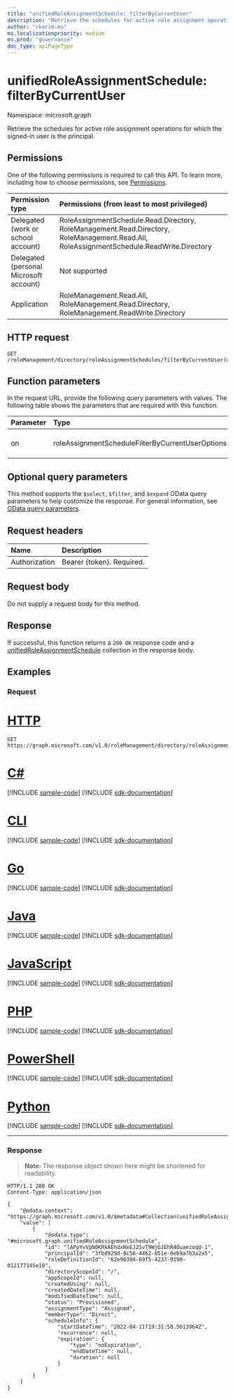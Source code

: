 ```yaml
---
title: "unifiedRoleAssignmentSchedule: filterByCurrentUser"
description: "Retrieve the schedules for active role assignment operations for which the signed-in user is the principal."
author: "rkarim-ms"
ms.localizationpriority: medium
ms.prod: "governance"
doc_type: apiPageType
---
```


# unifiedRoleAssignmentSchedule: filterByCurrentUser
Namespace: microsoft.graph

Retrieve the schedules for active role assignment operations for which the signed-in user is the principal.

## Permissions
One of the following permissions is required to call this API. To learn more, including how to choose permissions, see [Permissions](/graph/permissions-reference).

|Permission type|Permissions (from least to most privileged)|
|:---|:---|
|Delegated (work or school account)|RoleAssignmentSchedule.Read.Directory, RoleManagement.Read.Directory, RoleManagement.Read.All, RoleAssignmentSchedule.ReadWrite.Directory	|
|Delegated (personal Microsoft account)|Not supported|
|Application|RoleManagement.Read.All, RoleManagement.Read.Directory, RoleManagement.ReadWrite.Directory	|

## HTTP request

<!-- {
  "blockType": "ignored"
}
-->
``` http
GET /roleManagement/directory/roleAssignmentSchedules/filterByCurrentUser(on='parameterValue')
```

## Function parameters
In the request URL, provide the following query parameters with values.
The following table shows the parameters that are required with this function.

|Parameter|Type|Description|
|:---|:---|:---|
|on|roleAssignmentScheduleFilterByCurrentUserOptions| The possible values are `principal`, `unknownFutureValue`.|

## Optional query parameters

This method supports the `$select`, `$filter`, and `$expand` OData query parameters to help customize the response. For general information, see [OData query parameters](/graph/query-parameters).


## Request headers
|Name|Description|
|:---|:---|
|Authorization|Bearer {token}. Required.|

## Request body
Do not supply a request body for this method.

## Response

If successful, this function returns a `200 OK` response code and a [unifiedRoleAssignmentSchedule](../resources/unifiedroleassignmentschedule.md) collection in the response body.

## Examples

### Request

# [HTTP](#tab/http)
<!-- {
  "blockType": "request",
  "name": "unifiedroleassignmentschedulethis.filterbycurrentuser"
}
-->
```msgraph-interactive
GET https://graph.microsoft.com/v1.0/roleManagement/directory/roleAssignmentSchedules/filterByCurrentUser(on='principal')
```

# [C#](#tab/csharp)
[!INCLUDE [sample-code](../includes/snippets/csharp/unifiedroleassignmentschedulethisfilterbycurrentuser-csharp-snippets.md)]
[!INCLUDE [sdk-documentation](../includes/snippets/snippets-sdk-documentation-link.md)]

# [CLI](#tab/cli)
[!INCLUDE [sample-code](../includes/snippets/cli/unifiedroleassignmentschedulethisfilterbycurrentuser-cli-snippets.md)]
[!INCLUDE [sdk-documentation](../includes/snippets/snippets-sdk-documentation-link.md)]

# [Go](#tab/go)
[!INCLUDE [sample-code](../includes/snippets/go/unifiedroleassignmentschedulethisfilterbycurrentuser-go-snippets.md)]
[!INCLUDE [sdk-documentation](../includes/snippets/snippets-sdk-documentation-link.md)]

# [Java](#tab/java)
[!INCLUDE [sample-code](../includes/snippets/java/unifiedroleassignmentschedulethisfilterbycurrentuser-java-snippets.md)]
[!INCLUDE [sdk-documentation](../includes/snippets/snippets-sdk-documentation-link.md)]

# [JavaScript](#tab/javascript)
[!INCLUDE [sample-code](../includes/snippets/javascript/unifiedroleassignmentschedulethisfilterbycurrentuser-javascript-snippets.md)]
[!INCLUDE [sdk-documentation](../includes/snippets/snippets-sdk-documentation-link.md)]

# [PHP](#tab/php)
[!INCLUDE [sample-code](../includes/snippets/php/unifiedroleassignmentschedulethisfilterbycurrentuser-php-snippets.md)]
[!INCLUDE [sdk-documentation](../includes/snippets/snippets-sdk-documentation-link.md)]

# [PowerShell](#tab/powershell)
[!INCLUDE [sample-code](../includes/snippets/powershell/unifiedroleassignmentschedulethisfilterbycurrentuser-powershell-snippets.md)]
[!INCLUDE [sdk-documentation](../includes/snippets/snippets-sdk-documentation-link.md)]

# [Python](#tab/python)
[!INCLUDE [sample-code](../includes/snippets/python/unifiedroleassignmentschedulethisfilterbycurrentuser-python-snippets.md)]
[!INCLUDE [sdk-documentation](../includes/snippets/snippets-sdk-documentation-link.md)]

---

### Response
>**Note:** The response object shown here might be shortened for readability.
<!-- {
  "blockType": "response",
  "truncated": true,
  "@odata.type": "Collection(microsoft.graph.unifiedRoleAssignmentSchedule)"
}
-->
``` http
HTTP/1.1 200 OK
Content-Type: application/json

{
    "@odata.context": "https://graph.microsoft.com/v1.0/$metadata#Collection(unifiedRoleAssignmentSchedule)",
    "value": [
        {
            "@odata.type": "#microsoft.graph.unifiedRoleAssignmentSchedule",
            "id": "lAPpYvVpN0KRkAEhdxReEJ2SvT9WjGJEhR4OuaezoqU-1",
            "principalId": "3fbd929d-8c56-4462-851e-0eb9a7b3a2a5",
            "roleDefinitionId": "62e90394-69f5-4237-9190-012177145e10",
            "directoryScopeId": "/",
            "appScopeId": null,
            "createdUsing": null,
            "createdDateTime": null,
            "modifiedDateTime": null,
            "status": "Provisioned",
            "assignmentType": "Assigned",
            "memberType": "Direct",
            "scheduleInfo": {
                "startDateTime": "2022-04-11T19:31:50.5613964Z",
                "recurrence": null,
                "expiration": {
                    "type": "noExpiration",
                    "endDateTime": null,
                    "duration": null
                }
            }
        }
    ]
}
```

